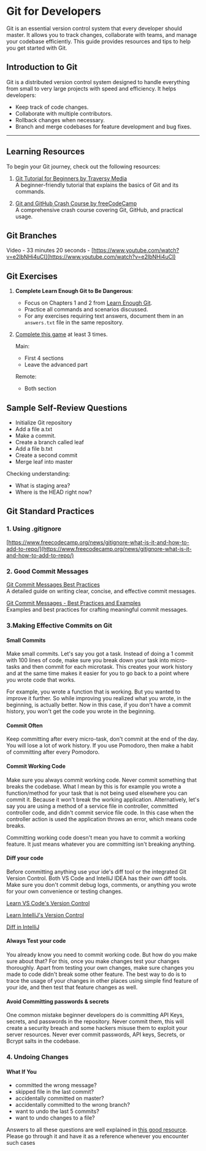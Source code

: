 # Git for Developers

Git is an essential version control system that every developer should master. It allows you to track changes, collaborate with teams, and manage your codebase efficiently. This guide provides resources and tips to help you get started with Git.

## Introduction to Git

Git is a distributed version control system designed to handle everything from small to very large projects with speed and efficiency. It helps developers:

- Keep track of code changes.
- Collaborate with multiple contributors.
- Rollback changes when necessary.
- Branch and merge codebases for feature development and bug fixes.

---

## Learning Resources

To begin your Git journey, check out the following resources:

1. [Git Tutorial for Beginners by Traversy Media](https://www.youtube.com/watch?v=RGOj5yH7evk)  
   A beginner-friendly tutorial that explains the basics of Git and its commands.

2. [Git and GitHub Crash Course by freeCodeCamp](https://www.youtube.com/watch?v=8JJ101D3knE)  
   A comprehensive crash course covering Git, GitHub, and practical usage.

## Git Branches

Video - 33 minutes 20 seconds - [https://www.youtube.com/watch?v=e2IbNHi4uCI](https://www.youtube.com/watch?v=e2IbNHi4uCI)

## Git Exercises

1. **Complete Learn Enough Git to Be Dangerous**:

   - Focus on Chapters 1 and 2 from [Learn Enough Git](https://www.learnenough.com/git-tutorial#code-git_init).
   - Practice all commands and scenarios discussed.
   - For any exercises requiring text answers, document them in an `answers.txt` file in the same repository.

2. [Complete this game](https://learngitbranching.js.org/) at least 3 times.

   Main:

   - First 4 sections
   - Leave the advanced part

   Remote:

   - Both section

## Sample Self-Review Questions

- Initialize Git repository
- Add a file a.txt
- Make a commit.
- Create a branch called leaf
- Add a file b.txt
- Create a second commit
- Merge leaf into master

Checking understanding:

- What is staging area?
- Where is the HEAD right now?

## Git Standard Practices

### 1. Using .gitignore

[https://www.freecodecamp.org/news/gitignore-what-is-it-and-how-to-add-to-repo/](https://www.freecodecamp.org/news/gitignore-what-is-it-and-how-to-add-to-repo/)

### 2. Good Commit Messages

[Git Commit Messages Best Practices](https://chris.beams.io/posts/git-commit/)  
 A detailed guide on writing clear, concise, and effective commit messages.

[Git Commit Messages - Best Practices and Examples](https://axolo.co/blog/p/git-commit-messages-best-practices-examples)  
 Examples and best practices for crafting meaningful commit messages.

### 3.Making Effective Commits on Git

#### Small Commits

Make small commits. Let's say you got a task. Instead of doing a 1 commit with 100 lines of code, make sure you break down your task into micro-tasks and then commit for each microtask. This creates your work history and at the same time makes it easier for you to go back to a point where you wrote code that works.

For example, you wrote a function that is working. But you wanted to improve it further. So while improving you realized what you wrote, in the beginning, is actually better. Now in this case, if you don't have a commit history, you won't get the code you wrote in the beginning.

#### Commit Often

Keep committing after every micro-task, don't commit at the end of the day. You will lose a lot of work history. If you use Pomodoro, then make a habit of committing after every Pomodoro.

#### Commit Working Code

Make sure you always commit working code. Never commit something that breaks the codebase. What I mean by this is for example you wrote a function/method for your task that is not being used elsewhere you can commit it. Because it won't break the working application. Alternatively, let's say you are using a method
of a service file in controller, committed controller code, and didn't commit service file code. In this case when the controller action is used the application throws an error, which means code breaks.

Committing working code doesn't mean you have to commit a working feature. It just means whatever you are committing isn't breaking anything.

#### Diff your code

Before committing anything use your ide's diff tool or the integrated Git Version Control. Both VS Code and IntelliJ IDEA has their own diff tools. Make sure you don't commit debug logs, comments, or anything you wrote for your own convenience or testing changes.

[Learn VS Code's Version Control](https://www.youtube.com/watch?v=AKNYgP0yEOY)

[Learn IntelliJ's Version Control](https://www.youtube.com/watch?v=MaQnpCaiop0)

[Diff in IntelliJ](https://www.jetbrains.com/help/idea/comparing-files-and-folders.html)

#### Always Test your code

You already know you need to commit working code. But how do you make sure about that? For this, once you make changes test your changes thoroughly. Apart from testing your own changes, make sure changes you made to code didn't break some other feature. The best way to do is to trace the usage of your changes in other places using simple find feature of your ide, and then test that feature changes as well.

#### Avoid Committing passwords & secrets

One common mistake beginner developers do is committing API Keys, secrets, and passwords in the repository. Never commit them, this will create a security breach and some hackers misuse them to exploit your server resources. Never ever commit passwords, API keys, Secrets, or Bcrypt salts in the codebase.

### 4. Undoing Changes

#### What If You

- committed the wrong message?
- skipped file in the last commit?
- accidentally committed on master?
- accidentally committed to the wrong branch?
- want to undo the last 5 commits?
- want to undo changes to a file?

Answers to all these questions are well explained in
[this good resource](https://ohshitgit.com/). Please go through it and have it as a reference whenever you encounter such cases
